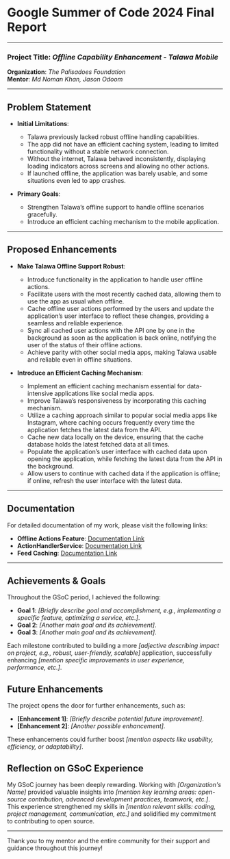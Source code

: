 # Google Summer of Code 2024 Final Report

---

### Project Title: *Offline Capability Enhancement - Talawa Mobile*

**Organization**: *The Palisadoes Foundation*  
**Mentor**: *Md Noman Khan, Jason Odoom*  

---

## Problem Statement

- **Initial Limitations**:
  - Talawa previously lacked robust offline handling capabilities.
  - The app did not have an efficient caching system, leading to limited functionality without a stable network connection.
  - Without the internet, Talawa behaved inconsistently, displaying loading indicators across screens and allowing no other actions.
  - If launched offline, the application was barely usable, and some situations even led to app crashes.

- **Primary Goals**:
  - Strengthen Talawa’s offline support to handle offline scenarios gracefully.
  - Introduce an efficient caching mechanism to the mobile application.    
---

## Proposed Enhancements

- **Make Talawa Offline Support Robust**:
  - Introduce functionality in the application to handle user offline actions.
  - Facilitate users with the most recently cached data, allowing them to use the app as usual when offline.
  - Cache offline user actions performed by the users and update the application’s user interface to reflect these changes, providing a seamless and reliable experience.
  - Sync all cached user actions with the API one by one in the background as soon as the application is back online, notifying the user of the status of their offline actions.
  - Achieve parity with other social media apps, making Talawa usable and reliable even in offline situations.

- **Introduce an Efficient Caching Mechanism**:
  - Implement an efficient caching mechanism essential for data-intensive applications like social media apps.
  - Improve Talawa’s responsiveness by incorporating this caching mechanism.
  - Utilize a caching approach similar to popular social media apps like Instagram, where caching occurs frequently every time the application fetches the latest data from the API.
  - Cache new data locally on the device, ensuring that the cache database holds the latest fetched data at all times.
  - Populate the application’s user interface with cached data upon opening the application, while fetching the latest data from the API in the background.
  - Allow users to continue with cached data if the application is offline; if online, refresh the user interface with the latest data.
---

## Documentation

For detailed documentation of my work, please visit the following links:

- **Offline Actions Feature**: [Documentation Link](https://docs.talawa.io/docs/developers/talawa/offline-first-features/offline-user-actions)
- **ActionHandlerService**: [Documentation Link](https://docs.talawa.io/docs/developers/talawa/offline-first-features/action-handler-service)
- **Feed Caching**: [Documentation Link](https://docs.talawa.io/docs/developers/talawa/offline-first-features/feed-caching)
  
---
## Achievements & Goals
Throughout the GSoC period, I achieved the following:

- **Goal 1**: *[Briefly describe goal and accomplishment, e.g., implementing a specific feature, optimizing a service, etc.]*.
- **Goal 2**: *[Another main goal and its achievement]*.
- **Goal 3**: *[Another main goal and its achievement]*.

Each milestone contributed to building a more *[adjective describing impact on project, e.g., robust, user-friendly, scalable]* application, successfully enhancing *[mention specific improvements in user experience, performance, etc.]*.

## Future Enhancements
The project opens the door for further enhancements, such as:

- **[Enhancement 1]**: *[Briefly describe potential future improvement]*.
- **[Enhancement 2]**: *[Another possible enhancement]*.

These enhancements could further boost *[mention aspects like usability, efficiency, or adaptability]*.

## Reflection on GSoC Experience
My GSoC journey has been deeply rewarding. Working with *[Organization's Name]* provided valuable insights into *[mention key learning areas: open-source contribution, advanced development practices, teamwork, etc.]*. This experience strengthened my skills in *[mention relevant skills: coding, project management, communication, etc.]* and solidified my commitment to contributing to open source.

---

Thank you to my mentor and the entire community for their support and guidance throughout this journey!
